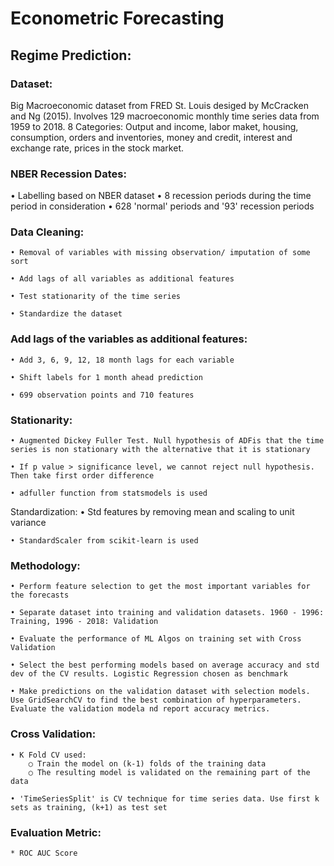 # Econometric Forecasting

## Regime Prediction:

### Dataset: 
Big Macroeconomic dataset from FRED St. Louis desiged by McCracken and Ng (2015).
Involves 129 macroeconomic monthly time series data from 1959 to 2018.
8 Categories: Output and income, labor maket, housing, consumption, orders and inventories, money and credit, interest and exchange rate, prices in the stock market.

### NBER Recession Dates:
• Labelling based on NBER dataset
• 8 recession periods during the time period in consideration
• 628 'normal' periods and '93' recession periods

 ### Data Cleaning:
	• Removal of variables with missing observation/ imputation of some sort
	
	• Add lags of all variables as additional features
	
	• Test stationarity of the time series
	
	• Standardize the dataset

 ### Add lags of the variables as additional features:
	• Add 3, 6, 9, 12, 18 month lags for each variable
	
	• Shift labels for 1 month ahead prediction
	
	• 699 observation points and 710 features

 ### Stationarity:
	• Augmented Dickey Fuller Test. Null hypothesis of ADFis that the time series is non stationary with the alternative that it is stationary
	
	• If p value > significance level, we cannot reject null hypothesis. Then take first order difference
	
	• adfuller function from statsmodels is used

 Standardization:
	• Std features by removing mean and scaling to unit variance
	
	• StandardScaler from scikit-learn is used

### Methodology:
	• Perform feature selection to get the most important variables for the forecasts
	
	• Separate dataset into training and validation datasets. 1960 - 1996: Training, 1996 - 2018: Validation
	
	• Evaluate the performance of ML Algos on training set with Cross Validation
	
	• Select the best performing models based on average accuracy and std dev of the CV results. Logistic Regression chosen as benchmark
	
	• Make predictions on the validation dataset with selection models. Use GridSearchCV to find the best combination of hyperparameters. Evaluate the validation modela nd report accuracy metrics.

### Cross Validation:
	• K Fold CV used:
		○ Train the model on (k-1) folds of the training data
		○ The resulting model is validated on the remaining part of the data
		
	• 'TimeSeriesSplit' is CV technique for time series data. Use first k sets as training, (k+1) as test set

### Evaluation Metric: 
	* ROC AUC Score
